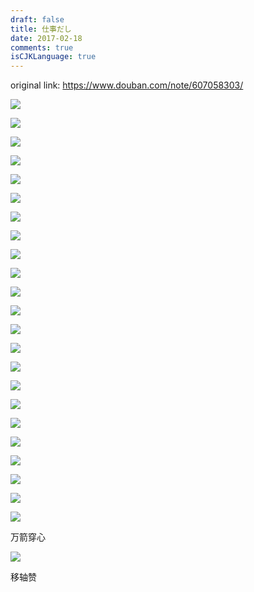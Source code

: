 ```yaml
---
draft: false
title: 仕事だし
date: 2017-02-18
comments: true
isCJKLanguage: true
---
```


original link: https://www.douban.com/note/607058303/

![](../../assets/images/its-work/p40724855.jpg)

![](../../assets/images/its-work/p40724878.jpg)

![](../../assets/images/its-work/p40724888.jpg)

![](../../assets/images/its-work/p40724887.jpg)

![](../../assets/images/its-work/p40724903.jpg)

![](../../assets/images/its-work/p40724904.jpg)

![](../../assets/images/its-work/p40724910.jpg)

![](../../assets/images/its-work/p40724911.jpg)

![](../../assets/images/its-work/p40724918.jpg)

![](../../assets/images/its-work/p40724921.jpg)

![](../../assets/images/its-work/p40724932.jpg)

![](../../assets/images/its-work/p40724927.jpg)

![](../../assets/images/its-work/p40724936.jpg)

![](../../assets/images/its-work/p40724935.jpg)

![](../../assets/images/its-work/p40724947.jpg)

![](../../assets/images/its-work/p40724942.jpg)

![](../../assets/images/its-work/p40724954.jpg)

![](../../assets/images/its-work/p40724955.jpg)

![](../../assets/images/its-work/p40724996.jpg)

![](../../assets/images/its-work/p40724998.jpg)

![](../../assets/images/its-work/p40725032.jpg)

![](../../assets/images/its-work/p40725033.jpg)

![](../../assets/images/its-work/p40725038.jpg)

万箭穿心

![](../../assets/images/its-work/p40725064.jpg)

移轴赞
